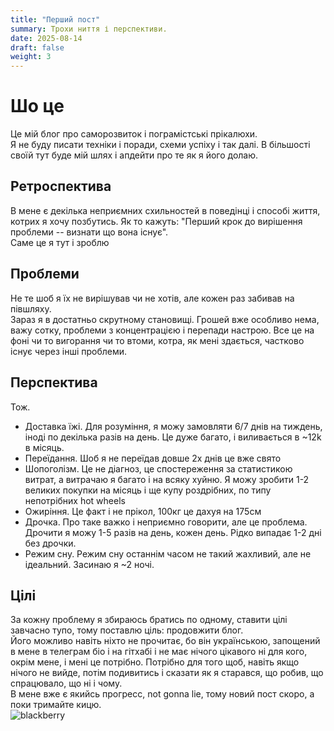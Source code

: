 ```yaml
---
title: "Перший пост"
summary: Трохи ниття і перспективи.
date: 2025-08-14
draft: false
weight: 3
---
```


# Шо це
Це мій блог про саморозвиток і пограмістські прікалюхи. \
Я не буду писати техніки і поради, схеми успіху і так далі. В більшості своїй тут буде мій шлях і апдейти про те як я його долаю.

## Ретроспектива
В мене є декілька неприємних схильностей в поведінці і способі життя, котрих я хочу позбутись. Як то кажуть: "Перший крок до вирішення проблеми -- визнати що вона існує". \
Саме це я тут і зроблю

## Проблеми
Не те шоб я їх не вирішував чи не хотів, але кожен раз забивав на півшляху. \
Зараз я в достатньо скрутному становищі. 
Грошей вже особливо нема, важу сотку, проблеми з концентрацією і перепади настрою. 
Все це на фоні чи то вигорання чи то втоми, котра, як мені здається, частково існує через інші проблеми.

## Перспектива
Тож.

- Доставка їжі. Для розуміння, я можу замовляти 6/7 днів на тиждень, іноді по декілька разів на день. Це дуже багато, і виливається в ~12k в місяць.
- Переїдання. Шоб я не переїдав довше 2х днів це вже свято
- Шопоголізм. Це не діагноз, це спостереження за статистикою витрат, а витрачаю я багато і на всяку хуйню. Я можу зробити 1-2 великих покупки на місяць і ще купу роздрібних, по типу непотрібних hot wheels
- Ожиріння. Це факт і не прікол, 100кг це дахуя на 175см
- Дрочка. Про таке важко і неприємно говорити, але це проблема. Дрочити я можу 1-5 разів на день, кожен день. Рідко випадає 1-2 дні без дрочки.
- Режим сну. Режим сну останнім часом не такий жахливий, але не ідеальний. Засинаю я ~2 ночі.

## Цілі
За кожну проблему я збираюсь братись по одному, ставити цілі завчасно тупо, тому поставлю ціль: продовжити блог. \
Його можливо навіть ніхто не прочитає, бо він українською, запощений в мене в телеграм біо і на гітхабі і не має нічого цікавого ні для кого, окрім мене, і мені це потрібно. Потрібно для того щоб, навіть якщо нічого не вийде, потім подивитись і сказати як я старався, що робив, що спрацювало, що ні і чому. \
В мене вже є якийсь прогресс, not gonna lie, тому новий пост скоро, а поки тримайте кицю. \
![blackberry](/pershiy_post/blackberry.jpg)